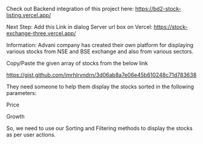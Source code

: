 Check out Backend integration of this project here: https://bd2-stock-listing.vercel.app/

Next Step:
Add this Link in dialog Server url box on Vercel: https://stock-exchange-three.vercel.app/

Information: 
Advani company has created their own platform for displaying various stocks from NSE and BSE exchange and also from various sectors.

Copy/Paste the given array of stocks from the below link

https://gist.github.com/imrhlrvndrn/3d06ab8a7e06e45b610248c71d783638

They need someone to help them display the stocks sorted in the following parameters:

Price

Growth

So, we need to use our Sorting and Filtering methods to display the stocks as per user actions.
